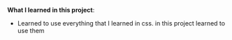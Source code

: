 
**What I learned in this project**:

  - Learned to use everything that I learned in css. in this project learned to use them 

